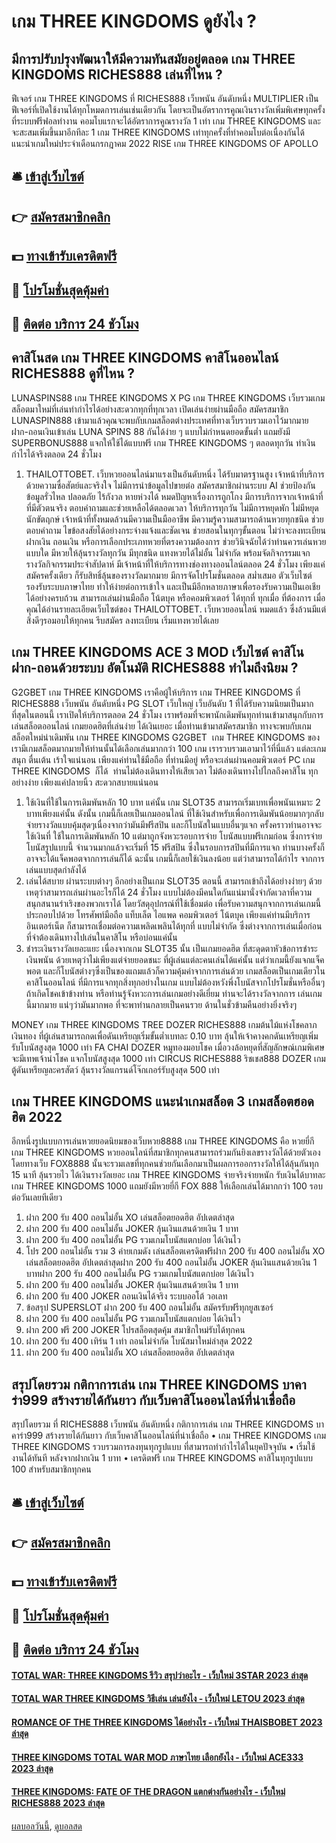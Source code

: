 # เกม THREE KINGDOMS ดูยังไง ?
## มีการปรับปรุงพัฒนาให้มีความทันสมัยอยู่ตลอด เกม THREE KINGDOMS RICHES888 เล่นที่ไหน ?
ฟีเจอร์ เกม THREE KINGDOMS ที่ RICHES888 เว็บพนัน อันดับหนึ่ง MULTIPLIER เป็นฟีเจอร์ที่เปิดใช้งานได้ทุกโหมดการเล่นเช่นเดียวกัน โดยจะเป็นอัตราการคูณเงินรางวัลเพิ่มพิเศษทุกครั้งที่ระบบฟรีฟอลทำงาน คอมโบแรกจะได้อัตราการคูณรางวัล 1 เท่า เกม THREE KINGDOMS และจะสะสมเพิ่มขึ้นมาอีกทีละ 1 เกม THREE KINGDOMS เท่าทุกครั้งที่ทำคอมโบต่อเนื่องกันได้
แนะนำเกมใหม่ประจำเดือนกรกฎาคม 2022 RISE เกม THREE KINGDOMS OF APOLLO

## 🛎 [เข้าสู่เว็บไซต์](https://bit.ly/3SdLNi2)
## 👉 [สมัครสมาชิกคลิก](https://bit.ly/3SdLNi2)
## 💵 [ทางเข้ารับเครดิตฟรี](https://bit.ly/3dyRKHj)
## 👑 [โปรโมชั่นสุดคุ้มค่า](https://bit.ly/3dyRKHj)
## 📱 [ติดต่อ บริการ 24 ชัวโมง](https://bit.ly/3dyRKHj)

## คาสิโนสด เกม THREE KINGDOMS คาสิโนออนไลน์ RICHES888 ดูที่ไหน ?
LUNASPINS88 เกม THREE KINGDOMS X PG เกม THREE KINGDOMS เว็บรวมเกมสล็อตมาใหม่ที่เล่นทำกำไรได้อย่างสะดวกทุกที่ทุกเวลา เปิดเล่นง่ายผ่านมือถือ สมัครสมาชิก LUNASPIN888 เข้ามาแล้วคุณจะพบกับเกมสล็อตต่างประเทศที่ทางเว็บรวบรวมเอาไว้มากมาย ฝาก-ถอนเงินเข้าเล่น LUNA SPINS 88 กันได้ง่าย ๆ แบบไม่กำหนดยอดขั้นต่ำ แถมยังมี SUPERBONUS888 แจกให้ใช้ได้แบบฟรี เกม THREE KINGDOMS ๆ ตลอดทุกวัน ทำเงินกำไรได้จริงตลอด 24 ชั่วโมง
1. THAILOTTOBET. เว็บหวยออนไลน์มาแรงเป็นอันดับหนึ่ง ได้รับมาตรฐานสูง เจ้าหน้าที่บริการด้วยความซื่อสัตย์และจริงใจ ไม่มีการนำข้อมูลไปขายต่อ สมัครสมาชิกผ่านระบบ AI ช่วยป้องกันข้อมูลรั่วไหล ปลอดภัย ไร้กังวล หายห่วงได้ หมดปัญหาเรื่องการถูกโกง มีการบริการจากเจ้าหน้าที่ที่มีตัวตนจริง ตอบคำถามและช่วยเหลือได้ตลอดเวลา ให้บริการทุกวัน ไม่มีการหยุดพัก ไม่มีหยุดนักขัตฤกษ์ เจ้าหน้าที่ทั้งหมดล้วนมีความเป็นมืออาชีพ มีความรู้ความสามารถด้านหวยทุกชนิด ช่วยตอบคำถาม ไขข้อสงสัยได้อย่างกระจ่างแจ้งและชัดเจน ช่วยสอนในทุกๆขั้นตอน ไม่ว่าจะลงทะเบียน ฝากเงิน ถอนเงิน หรือการเลือกประเภทหวยที่ตรงความต้องการ ช่วยวินิจฉัยได้ว่าท่านควรเล่นหวยแบบใด มีหวยให้ลุ้นรางวัลทุกวัน มีทุกชนิด แทงหวยได้ไม่อั้น ไม่จำกัด พร้อมจัดกิจกรรมแจกรางวัลกิจกรรมประจำสัปดาห์ มีเจ้าหน้าที่ให้บริการทางช่องทางออนไลน์ตลอด 24 ชั่วโมง เพียงแค่สมัครครั้งเดียว ก็รับสิทธิ์ลุ้นของรางวัลมากมาย มีการจัดโปรโมชั่นตลอด สม่ำเสมอ ตัวเว็บไซต์รองรับระบบภาษาไทย ทำให้ง่ายต่อการเข้าใจ และเป็นมีอีกหลายภาษาเพื่อรองรับความเป็นเอเชียได้อย่างครบถ้วน สามารถเล่นผ่านมือถือ โน้ตบุค หรือคอมพิวเตอร์ ได้ทุกที่ ทุกเมื่อ ที่ต้องการ เมื่อคุณได้อ่านรายละเอียดเว็บไซต์ของ THAILOTTOBET. เว็บหวยออนไลน์ หมดแล้ว ซึ่งล้วนมีแต่สิ่งดีๆรอมอบให้ทุกคน รีบสมัคร ลงทะเบียน เริ่มแทงหวยได้เลย

## เกม THREE KINGDOMS ACE 3 MOD เว็บไซต์ คาสิโน ฝาก-ถอนด้วยระบบ อัตโนมัติ RICHES888 ทำไมถึงนิยม ?
G2GBET เกม THREE KINGDOMS เราคือผู้ให้บริการ เกม THREE KINGDOMS ที่ RICHES888 เว็บพนัน อันดับหนึ่ง PG SLOT เว็บใหญ่ เว็บอันดับ 1 ที่ได้รับความนิยมเป็นมากที่สุดในตอนนี้ เราเปิดให้บริการตลอด 24 ชั่วโมง เราพร้อมที่จะพานักเดิมพันทุกท่านเข้ามาสนุกกับการเล่นสล็อตออนไลน์ เกมยอดฮิตที่เล่นง่าย ได้เงินเยอะ เมื่อท่านเข้ามาสมัครสมาชิก ทางจะพบกับเกมสล็อตใหม่น่าเดิมพัน เกม THREE KINGDOMS G2GBET  เกม THREE KINGDOMS ของเรามีเกมสล็อตมากมายให้ท่านนั้นได้เลือกเล่นมากกว่า 100 เกม เรารวบรวมเอามาไว้ที่นี่แล้ว แต่ละเกมสนุก ตื่นเต้น เร้าใจแน่นอน เพียงแค่ท่านใช้มือถือ ที่ท่านมีอยู่ หรือจะเล่นผ่านคอมพิวเตอร์ PC เกม THREE KINGDOMS  ก็ได้  ท่านไม่ต้องเดินทางให้เสียเวลา ไม่ต้องเดินทางไปไกลถึงคาสิโน ทุกอย่างง่าย เพียงแค่ปลายนิ้ว สะดวกสบายแน่นอน
1. ใช้เงินที่ใช้ในการเดิมพันหลัก 10 บาท แค่นั้น เกม SLOT35 สามารถเริ่มเบทเพื่อพนันเหมาะ 2 บาทเพียงแค่นั้น ดังนั้น เกมนี้ก็เลยเป็นเกมออนไลน์ ที่ใช้เงินสำหรับเพื่อการเดิมพันน้อยมากๆกลับจ่ายรางวัลแบบคุ้มสุดๆเนื่องจากว่ามันมีฟรีสปิน และก็โบนัสในแบบอื่นๆแจก ครั้งคราวท่านอาจจะใช้เงินที่ ใช้ในการเดิมพันหลัก 10 แต่มาถูกจังหวะรอบการจ่าย โบนัสแบบฟรีเกมก่อน ซึ่งการจ่ายโบนัสรูปแบบนี้ จำนวนมากแล้วจะเริ่มที่ 15 ฟรีสปิน ซึ่งในรอบการสปินที่มีการแจก ท่านบางครั้งก็อาจจะได้แจ็คพอตจากการเล่นก็ได้ ฉะนั้น เกมนี้ก็เลยใช้เงินลงน้อย แต่ว่าสามารถได้กำไร จากการเล่นแบบสุดกำลังได้
2. เล่นได้สบาย ผ่านระบบต่างๆ อีกอย่างเป็นเกม SLOT35 ตอนนี้ สามารถเข้าถึงได้อย่างง่ายๆ ด้วยเหตุว่าสามารถเล่นผ่านอะไรก็ได้ 24 ชั่วโมง แบบไม่ต้องมีคนใดกันแน่มานั่งจำกัดเวลาที่ความสนุกสนานร่าเริงของพวกเราได้ โดยวัสดุอุปกรณ์ที่ใช้เชื่อมต่อ เพื่อรับความสนุกจากการเล่นเกมนี้ ประกอบไปด้วย โทรศัพท์มือถือ แท็บเล็ต ไอแพด คอมพิวเตอร์ โน้ตบุค เพียงแค่ท่านมีบริการอินเตอร์เน็ต ก็สามารถเชื่อมต่อความเพลิดเพลินได้ทุกที่ แบบไม่จำกัด ซึ่งต่างจากการเล่นเมื่อก่อน ที่จำต้องเดินทางไปเล่นในคาสิโน หรือบ่อนแค่นั้น
3. ชำระเงินรางวัลเยอะแยะ เนื่องจากเกม SLOT35 นั้น เป็นเกมยอดฮิต ที่สะดุดตาหัวข้อการชำระเงินพนัน ด้วยเหตุว่าไม่เพียงแต่จ่ายยอดชนะ ที่ผู้เล่นแต่ละคนเล่นได้แค่นั้น แต่ว่าเกมนี้ยังแจกแจ็คพอต และก็โบนัสต่างๆซึ่งเป็นของแถมแล้วก็ความคุ้มค่าจากการเล่นด้วย เกมสล็อตเป็นเกมเดียวในคาสิโนออนไลน์ ที่มีการแจกทุกสิ่งทุกอย่างในเกม แบบไม่ต้องหวังพึ่งโบนัสจากโปรโมชั่นหรืออื่นๆถ้าเกิดโชคเข้าข้างท่าน หรือท่านรู้จังหวะการเล่นเกมอย่างดีเยี่ยม ท่านจะได้รางวัลจากการ เล่นเกมนี้มากมาย แน่ๆว่ามันมากพอ ที่จะพาท่านกลายเป็นคนรวย ด้านในชั่วข้ามคืนอย่างยิ่งจริงๆ

MONEY เกม THREE KINGDOMS TREE DOZER RICHES888 เกมต้นไม้แห่งโชคลาภเงินทอง ที่ผู้เล่นสามารถกดเพื่อดันเหรียญเริ่มขั้นต่ำเบทละ 0.10 บาท ลุ้นให้เจ้าคางคกดันเหรียญเพิ่มรับโบนัสสูงสุด 1000 เท่า
FA CHAI DOZER หมูทองมอบโชค เมื่อวงล้อหยุดที่สัญลักษณ์เกมพิเศษ จะมีเทพเจ้านำโชค แจกโบนัสสูงสุด 1000 เท่า
CIRCUS RICHES888 ริชเชส888 DOZER เกมตู้ดันเหรียญละครสัตว์ ลุ้นรางวัลแกรนด์โจ๊กเกอร์รับสูงสุด 500 เท่า

## เกม THREE KINGDOMS แนะนำเกมสล็อต 3 เกมสล็อตฮอดฮิต 2022
อีกหนึ่งรูปแบบการเล่นหวยยอดนิยมของเว็บหวย8888 เกม THREE KINGDOMS คือ หวยยี่กี เกม THREE KINGDOMS หวยออนไลน์ที่สมาชิกทุกคนสามารถร่วมกันยิงเลขรางวัลได้ด้วยตัวเอง โดยทางเว็บ FOX8888 นั้นจะรวมเลขที่ทุกคนช่วยกันเลือกมาเป็นผลการออกรางวัลให้ได้ลุ้นกันทุก 15 นาที ลุ้นรวยไว ได้เงินรางวัลเยอะ เกม THREE KINGDOMS จ่ายจริงจ่ายหนัก รับเงินได้บาทละ เกม THREE KINGDOMS 1000 แถมยังมีหวยยี่กี FOX 888 ให้เลือกเล่นได้มากกว่า 100 รอบต่อวันเลยทีเดียว
1. ฝาก 200 รับ 400 ถอนไม่อั้น XO เล่นสล็อตยอดฮิต อัปเดตล่าสุด
2. ฝาก 200 รับ 400 ถอนไม่อั้น JOKER ลุ้นเงินแสนด้วยเงิน 1 บาท
3. ฝาก 200 รับ 400 ถอนไม่อั้น PG รวมเกมโบนัสแตกบ่อย ได้เงินไว
4. โปร 200 ถอนไม่อั้น รวม 3 ค่ายเกมดัง เล่นสล็อตเครดิตฟรีฝาก 200 รับ 400 ถอนไม่อั้น XO เล่นสล็อตยอดฮิต อัปเดตล่าสุดฝาก 200 รับ 400 ถอนไม่อั้น JOKER ลุ้นเงินแสนด้วยเงิน 1 บาทฝาก 200 รับ 400 ถอนไม่อั้น PG รวมเกมโบนัสแตกบ่อย ได้เงินไว
5. ฝาก 200 รับ 400 ถอนไม่อั้น JOKER ลุ้นเงินแสนด้วยเงิน 1 บาท
6. ฝาก 200 รับ 400 JOKER ถอนเงินได้จริง ระบบออโต้ วอเลท
7. ข้อสรุป SUPERSLOT ฝาก 200 รับ 400 ถอนไม่อั้น สมัครรับฟรีทุกยูสเซอร์
8. ฝาก 200 รับ 400 ถอนไม่อั้น PG รวมเกมโบนัสแตกบ่อย ได้เงินไว
9. ฝาก 200 ฟรี 200 JOKER โปรสล็อตสุดคุ้ม สมาชิกใหม่รับได้ทุกคน
10. ฝาก 200 รับ 400 เทิร์น 1 เท่า ถอนไม่จำกัด โบนัสมาใหม่ล่าสุด 2022
11. ฝาก 200 รับ 400 ถอนไม่อั้น XO เล่นสล็อตยอดฮิต อัปเดตล่าสุด

## สรุปโดยรวม กติกาการเล่น เกม THREE KINGDOMS บาคาร่า999 สร้างรายได้กันยาว กับเว็บคาสิโนออนไลน์ที่น่าเชื่อถือ
สรุปโดยรวม ที่ RICHES888 เว็บพนัน อันดับหนึ่ง กติกาการเล่น เกม THREE KINGDOMS บาคาร่า999 สร้างรายได้กันยาว กับเว็บคาสิโนออนไลน์ที่น่าเชื่อถือ • เกม THREE KINGDOMS เกม THREE KINGDOMS รวบรวมการลงทุนทุกรูปแบบ ที่สามารถทำกำไรได้ในยุคปัจจุบัน
• เริ่มใช้งานได้ทันที หลังจากฝากเงิน 1 บาท
• เครดิตฟรี เกม THREE KINGDOMS คาสิโนทุกรูปแบบ 100 สำหรับสมาชิกทุกคน

## 🛎 [เข้าสู่เว็บไซต์](https://bit.ly/3SdLNi2)
## 👉 [สมัครสมาชิกคลิก](https://bit.ly/3SdLNi2)
## 💵 [ทางเข้ารับเครดิตฟรี](https://bit.ly/3dyRKHj)
## 👑 [โปรโมชั่นสุดคุ้มค่า](https://bit.ly/3dyRKHj)
## 📱 [ติดต่อ บริการ 24 ชัวโมง](https://bit.ly/3dyRKHj)

#### [TOTAL WAR: THREE KINGDOMS รีวิว สรุปว่าอะไร - เว็บใหม่ 3STAR 2023 ล่าสุด](https://atom.io/themes/total%20war%20three%20kingdoms%20รีวิว%20สรุปว่าอะไร%20-%20เว็บใหม่%203star%202023%20ล่าสุด)
#### [TOTAL WAR THREE KINGDOMS วิธีเล่น เล่นยังไง - เว็บใหม่ LETOU 2023 ล่าสุด](https://atom.io/themes/total%20war%20three%20kingdoms%20วิธีเล่น%20เล่นยังไง%20-%20เว็บใหม่%20letou%202023%20ล่าสุด)
#### [ROMANCE OF THE THREE KINGDOMS ได้อย่างไร - เว็บใหม่ THAISBOBET 2023 ล่าสุด](https://atom.io/themes/romance%20of%20the%20three%20kingdoms%20ได้อย่างไร%20-%20เว็บใหม่%20thaisbobet%202023%20ล่าสุด)
#### [THREE KINGDOMS TOTAL WAR MOD ภาษาไทย เลือกยังไง - เว็บใหม่ ACE333 2023 ล่าสุด](https://atom.io/themes/three%20kingdoms%20total%20war%20mod%20ภาษาไทย%20เลือกยังไง%20-%20เว็บใหม่%20ace333%202023%20ล่าสุด)
#### [THREE KINGDOMS: FATE OF THE DRAGON แตกต่างกันอย่างไร - เว็บใหม่ RICHES888 2023 ล่าสุด](https://atom.io/themes/three%20kingdoms%20fate%20of%20the%20dragon%20แตกต่างกันอย่างไร%20-%20เว็บใหม่%20riches888%202023%20ล่าสุด)

[ผลบอลวันนี้](https://siamsport.tv "ผลบอลวันนี้"), [ดูบอลสด](https://siamsport.tv/ดูบอลสด "ดูบอลสด")